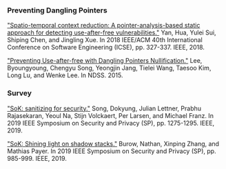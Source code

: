 ### Preventing Dangling Pointers 

["Spatio-temporal context reduction: A pointer-analysis-based static approach for detecting use-after-free vulnerabilities."](https://ieeexplore.ieee.org/iel7/8452039/8453044/08453091.pdf) Yan, Hua, Yulei Sui, Shiping Chen, and Jingling Xue. In 2018 IEEE/ACM 40th International Conference on Software Engineering (ICSE), pp. 327-337. IEEE, 2018.

["Preventing Use-after-free with Dangling Pointers Nullification."](https://lifeasageek.github.io/papers/lee-dangnull.pdf) Lee, Byoungyoung, Chengyu Song, Yeongjin Jang, Tielei Wang, Taesoo Kim, Long Lu, and Wenke Lee. In NDSS. 2015.

### Survey

["SoK: sanitizing for security."](https://ieeexplore.ieee.org/iel7/8826229/8835208/08835389.pdf) Song, Dokyung, Julian Lettner, Prabhu Rajasekaran, Yeoul Na, Stijn Volckaert, Per Larsen, and Michael Franz.  In 2019 IEEE Symposium on Security and Privacy (SP), pp. 1275-1295. IEEE, 2019.

["SoK: Shining light on shadow stacks."](https://ieeexplore.ieee.org/iel7/8826229/8835208/08835389.pdf) Burow, Nathan, Xinping Zhang, and Mathias Payer. In 2019 IEEE Symposium on Security and Privacy (SP), pp. 985-999. IEEE, 2019.
